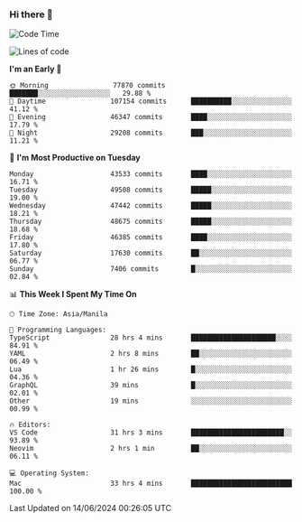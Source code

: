 ### Hi there 👋

<!--START_SECTION:waka-->
![Code Time](http://img.shields.io/badge/Code%20Time-5%2C253%20hrs%2055%20mins-blue)

![Lines of code](https://img.shields.io/badge/From%20Hello%20World%20I%27ve%20Written-116.1%20million%20lines%20of%20code-blue)

**I'm an Early 🐤** 

```text
🌞 Morning                77870 commits       ███████░░░░░░░░░░░░░░░░░░   29.88 % 
🌆 Daytime                107154 commits      ██████████░░░░░░░░░░░░░░░   41.12 % 
🌃 Evening                46347 commits       ████░░░░░░░░░░░░░░░░░░░░░   17.79 % 
🌙 Night                  29208 commits       ███░░░░░░░░░░░░░░░░░░░░░░   11.21 % 
```
📅 **I'm Most Productive on Tuesday** 

```text
Monday                   43533 commits       ████░░░░░░░░░░░░░░░░░░░░░   16.71 % 
Tuesday                  49508 commits       █████░░░░░░░░░░░░░░░░░░░░   19.00 % 
Wednesday                47442 commits       █████░░░░░░░░░░░░░░░░░░░░   18.21 % 
Thursday                 48675 commits       █████░░░░░░░░░░░░░░░░░░░░   18.68 % 
Friday                   46385 commits       ████░░░░░░░░░░░░░░░░░░░░░   17.80 % 
Saturday                 17630 commits       ██░░░░░░░░░░░░░░░░░░░░░░░   06.77 % 
Sunday                   7406 commits        █░░░░░░░░░░░░░░░░░░░░░░░░   02.84 % 
```


📊 **This Week I Spent My Time On** 

```text
🕑︎ Time Zone: Asia/Manila

💬 Programming Languages: 
TypeScript               28 hrs 4 mins       █████████████████████░░░░   84.91 % 
YAML                     2 hrs 8 mins        ██░░░░░░░░░░░░░░░░░░░░░░░   06.49 % 
Lua                      1 hr 26 mins        █░░░░░░░░░░░░░░░░░░░░░░░░   04.36 % 
GraphQL                  39 mins             █░░░░░░░░░░░░░░░░░░░░░░░░   02.01 % 
Other                    19 mins             ░░░░░░░░░░░░░░░░░░░░░░░░░   00.99 % 

🔥 Editors: 
VS Code                  31 hrs 3 mins       ███████████████████████░░   93.89 % 
Neovim                   2 hrs 1 min         ██░░░░░░░░░░░░░░░░░░░░░░░   06.11 % 

💻 Operating System: 
Mac                      33 hrs 4 mins       █████████████████████████   100.00 % 
```


 Last Updated on 14/06/2024 00:26:05 UTC
<!--END_SECTION:waka-->


<!--
**rad182/rad182** is a ✨ _special_ ✨ repository because its `README.md` (this file) appears on your GitHub profile.

Here are some ideas to get you started:

- 🔭 I’m currently working on ...
- 🌱 I’m currently learning ...
- 👯 I’m looking to collaborate on ...
- 🤔 I’m looking for help with ...
- 💬 Ask me about ...
- 📫 How to reach me: ...
- 😄 Pronouns: ...
- ⚡ Fun fact: ...
-->
